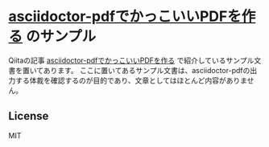 # [asciidoctor-pdfでかっこいいPDFを作る](https://qiita.com/drafts/67774c5ebd41467b83e2/) のサンプル

Qiitaの記事 [asciidoctor-pdfでかっこいいPDFを作る](https://qiita.com/drafts/67774c5ebd41467b83e2/) で紹介しているサンプル文書を置いてあります。
ここに置いてあるサンプル文書は、asciidoctor-pdfの出力する体裁を確認するのが目的であり、文章としてはほとんど内容がありません。

## License
MIT
